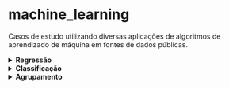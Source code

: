 # machine_learning
Casos de estudo utilizando diversas aplicações de algoritmos de aprendizado de máquina em fontes de dados públicas. 

<details>
  <summary><b>Regressão</b></summary>   
  <p>

**Aumento do gasto anual dos clientes através do uso através da análise dos coeficientes.**<br/>
**Regressão Linear**<br/>
[analise_gasto_anual_cliente.ipynb](analise_gasto_anual_cliente.ipynb)

**Aumento de lucro e redução no tempo de entrega de uma pizzaria através da análise dos coeficientes.**<br/>
**Regressão Linear**<br/>
[analise_pizzaria.ipynb](analise_pizzaria.ipynb)

**Predição da quantidade de curtidas de páginas do Facebook e análise das correlações.**<br/>
**Regressão Linear**<br/>
[analise_metricas_facebook.ipynb](analise_metricas_facebook.ipynb)

**Predição da idade de amostras de abalones através de características e análise das correlações.**<br/>
**Regressão Linear, PCA**<br/>
[analise_abalone.ipynb.ipynb](analise_abalone.ipynb.ipynb)

</details>

<details>
  <summary><b>Classificação</b></summary>  
  <p>

**Modelo para detecção de casos de obesidade.**<br/>
**Árvore de decisão, Oversampling (SMOTE), KNN (instâncias)**<br/>
[analise_obesidade.ipynb](analise_obesidade.ipynb)<br/>
[analise_obesidade_knn.ipynb](analise_obesidade_knn.ipynb)

**Previsão de acesso ao link publicitário através dos perfis dos usuários.**<br/>
**Regressão Logística**<br />
[analise_publicidade.ipynb](analise_publicidade.ipynb)<br/>

**Indentificação de espécies de pinguins através das características**<br/>
**Decision Tree**<br/>
[analise_pinguins_decision_tree.ipynb](analise_pinguins_decision_tree.ipynb)<br/>

</details>

<details>
  <summary><b>Agrupamento</b></summary>  
  <p>

**Análise das vendas de jogos de videogames por região.**<br/>
**K-Means**<br/>
[analise_venda_de_jogos.ipynb](analise_venda_de_jogos.ipynb)<br/>

Medium Stories<br />
https://medium.com/@lucianoaclemente/an%C3%A1lise-de-vendas-de-jogos-de-videogames-utilizando-k-means-fcf1a2963088

</details>

